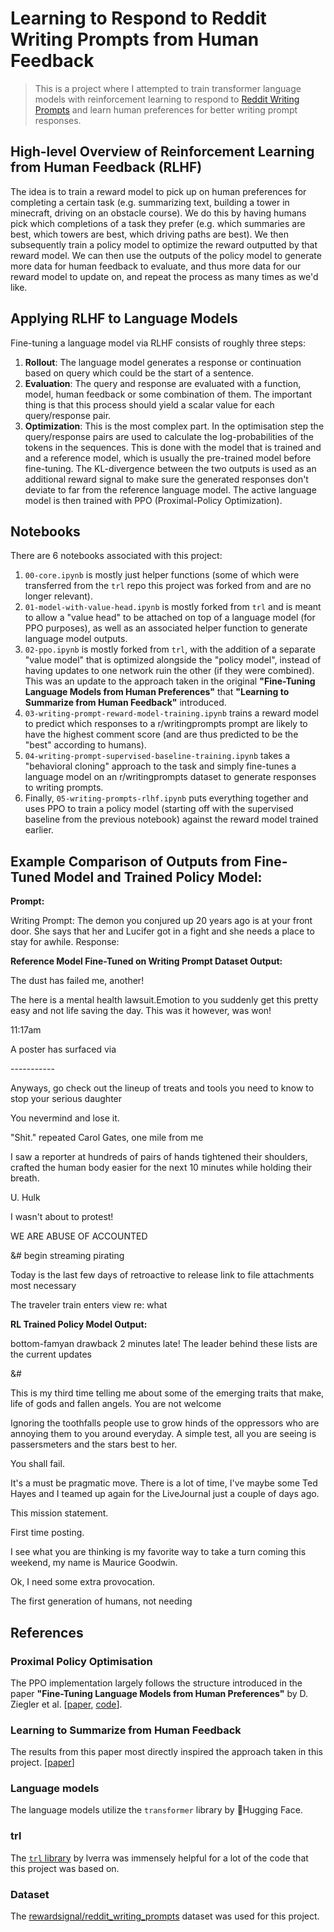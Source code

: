 # Learning to Respond to Reddit Writing Prompts from Human Feedback
> This is a project where I attempted to train transformer language models with reinforcement learning to respond to [Reddit Writing Prompts](https://reddit.com/r/writingprompts) and learn human preferences for better writing prompt responses.

## High-level Overview of Reinforcement Learning from Human Feedback (RLHF)
The idea is to train a reward model to pick up on human preferences for completing a certain task (e.g. summarizing text, building a tower in minecraft, driving on an obstacle course). We do this by having humans pick which completions of a task they prefer (e.g. which summaries are best, which towers are best, which driving paths are best). We then subsequently train a policy model to optimize the reward outputted by that reward model. We can then use the outputs of the policy model to generate more data for human feedback to evaluate, and thus more data for our reward model to update on, and repeat the process as many times as we'd like.

## Applying RLHF to Language Models
Fine-tuning a language model via RLHF  consists of roughly three steps:

1. **Rollout**: The language model generates a response or continuation based on query which could be the start of a sentence.
2. **Evaluation**: The query and response are evaluated with a function, model, human feedback or some combination of them. The important thing is that this process should yield a scalar value for each query/response pair.
3. **Optimization**: This is the most complex part. In the optimisation step the query/response pairs are used to calculate the log-probabilities of the tokens in the sequences. This is done with the model that is trained and and a reference model, which is usually the pre-trained model before fine-tuning. The KL-divergence between the two outputs is used as an additional reward signal to make sure the generated responses don't deviate to far from the reference language model. The active language model is then trained with PPO (Proximal-Policy Optimization).


## Notebooks
There are 6 notebooks associated with this project:
1. `00-core.ipynb` is mostly just helper functions (some of which were transferred from the `trl` repo this project was forked from and are no longer relevant).
2. `01-model-with-value-head.ipynb` is mostly forked from `trl` and is meant to allow a "value head" to be attached on top of a language model (for PPO purposes), as well as an associated helper function to generate language model outputs.
3. `02-ppo.ipynb` is mostly forked from `trl`, with the addition of a separate "value model" that is optimized alongside the "policy model", instead of having updates to one network ruin the other (if they were combined). This was an update to the approach taken in the original **"Fine-Tuning Language Models from Human Preferences"** that **"Learning to Summarize from Human Feedback"** introduced.
4. `03-writing-prompt-reward-model-training.ipynb` trains a reward model to predict which responses to a r/writingprompts prompt are likely to have the highest comment score (and are thus predicted to be the "best" according to humans).
5. `04-writing-prompt-supervised-baseline-training.ipynb` takes a "behavioral cloning" approach to the task and simply fine-tunes a language model on an r/writingprompts dataset to generate responses to writing prompts.
6. Finally, `05-writing-prompts-rlhf.ipynb` puts everything together and uses PPO to train a policy model (starting off with the supervised baseline from the previous notebook) against the reward model trained earlier.

## Example Comparison of Outputs from Fine-Tuned Model and Trained Policy Model:
**Prompt:** 

Writing Prompt: The demon you conjured up 20 years ago is at your front door. She says that her and Lucifer got in a fight and she needs a place to stay for awhile. Response:

**Reference Model Fine-Tuned on Writing Prompt Dataset Output:**

The dust has failed me, another!

The here is a mental health lawsuit.Emotion to you suddenly get this pretty easy and not life saving the day. This was it however, was won!

11:17am

A poster has surfaced via 



\-----------


Anyways, go check out the lineup of treats and tools you need to know to stop your serious daughter

You nevermind and lose it.

"Shit." repeated Carol Gates, one mile from me

I saw a reporter at hundreds of pairs of hands tightened their shoulders, crafted the human body easier for the next 10 minutes while holding their breath.

U. Hulk

I wasn't about to protest!

WE ARE ABUSE OF ACCOUNTED

&# begin streaming pirating

Today is the last few days of retroactive to release link to file attachments most necessary

The traveler train enters view re: what

**RL Trained Policy Model Output:**

bottom-famyan drawback 2 minutes late!
The leader behind these lists are the current updates

&#

This is my third time telling me about some of the emerging traits that make, life of gods and fallen angels. You are not welcome

Ignoring the toothfalls people use to grow hinds of the oppressors who are annoying them to you around everyday. A simple test, all you are seeing is passersmeters and the stars best to her.

You shall fail.


It's a must be pragmatic move. There is a lot of time, I've maybe some Ted Hayes and I teamed up again for the LiveJournal just a couple of days ago.

This mission statement.

First time posting.

I see what you are thinking is my favorite way to take a turn coming this weekend, my name is Maurice Goodwin.

Ok, I need some extra provocation.

The first generation of humans, not needing

## References

### Proximal Policy Optimisation
The PPO implementation largely follows the structure introduced in the paper **"Fine-Tuning Language Models from Human Preferences"** by D. Ziegler et al. \[[paper](https://arxiv.org/pdf/1909.08593.pdf), [code](https://github.com/openai/lm-human-preferences)].

### Learning to Summarize from Human Feedback
The results from this paper most directly inspired the approach taken in this project.
\[[paper](https://arxiv.org/abs/2009.01325)]

### Language models
The language models utilize the `transformer` library by 🤗Hugging Face.

### trl
The [`trl` library](https://github.com/lvwerra/trl) by lverra was immensely helpful for a lot of the code that this project was based on. 

### Dataset
The [rewardsignal/reddit_writing_prompts](https://huggingface.co/datasets/rewardsignal/reddit_writing_prompts) dataset was used for this project.
